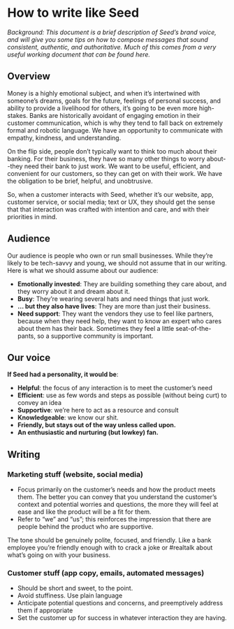# How to write like Seed

*Background: This document is a brief description of Seed’s brand voice, and will give you some tips on how to compose messages that sound consistent, authentic, and authoritative. Much of this comes from a very useful working document that can be found here.*

## Overview

Money is a highly emotional subject, and when it’s intertwined with someone’s dreams, goals for the future, feelings of personal success, and ability to provide a livelihood for others, it’s going to be even more high-stakes. Banks are historically avoidant of engaging emotion in their customer communication, which is why they tend to fall back on extremely formal and robotic language. We have an opportunity to communicate with empathy, kindness, and understanding.

On the flip side, people don’t typically want to think too much about their banking. For their business, they have so many other things to worry about--they need their bank to just work. We want to be useful, efficient, and convenient for our customers, so they can get on with their work. We have the obligation to be brief, helpful, and unobtrusive.

So, when a customer interacts with Seed, whether it’s our website, app, customer service, or social media; text or UX, they should get the sense that that interaction was crafted with intention and care, and with their priorities in mind.


## Audience

Our audience is people who own or run small businesses. While they’re likely to be tech-savvy and young, we should not assume that in our writing. Here is what we should assume about our audience:
- **Emotionally invested**: They are building something they care about, and they worry about it and dream about it.
- **Busy**: They’re wearing several hats and need things that just work.
- **… but they also have lives**: They are more than just their business.
- **Need support**: They want the vendors they use to feel like partners, because when they need help, they want to know an expert who cares about them has their back. Sometimes they feel a little seat-of-the-pants, so a supportive community is important.


## Our voice

**If Seed had a personality, it would be**:
- **Helpful**: the focus of any interaction is to meet the customer’s need
- **Efficient**: use as few words and steps as possible (without being curt) to convey an idea
- **Supportive**: we’re here to act as a resource and consult 
- **Knowledgeable**: we know our shit.
- **Friendly, but stays out of the way unless called upon.** 
- **An enthusiastic and nurturing (but lowkey) fan.**


## Writing

### Marketing stuff (website, social media)
- Focus primarily on the customer’s needs and how the product meets them. The better you can convey that you understand the customer’s context and potential worries and questions, the more they will feel at ease and like the product will be a fit for them. 
- Refer to “we” and “us”; this reinforces the impression that there are people behind the product who are supportive. 

The tone should be genuinely polite, focused, and friendly. Like a bank employee you’re friendly enough with to crack a joke or #realtalk about what’s going on with your business.

### Customer stuff (app copy, emails, automated messages)
- Should be short and sweet, to the point.
- Avoid stuffiness. Use plain language
- Anticipate potential questions and concerns, and preemptively address them if appropriate
- Set the customer up for success in whatever interaction they are having.
